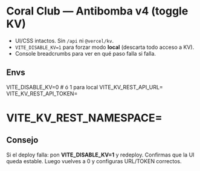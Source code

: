 
# Coral Club — Antibomba v4 (toggle KV)
- UI/CSS intactos. Sin `/api` ni `@vercel/kv`.
- `VITE_DISABLE_KV=1` para forzar modo **local** (descarta todo acceso a KV).
- Console breadcrumbs para ver en qué paso falla si falla.

## Envs
VITE_DISABLE_KV=0   # ó 1 para local
VITE_KV_REST_API_URL=
VITE_KV_REST_API_TOKEN=
# VITE_KV_REST_NAMESPACE=

## Consejo
Si el deploy falla: pon **VITE_DISABLE_KV=1** y redeploy. Confirmas que la UI queda estable.
Luego vuelves a 0 y configuras URL/TOKEN correctos.

